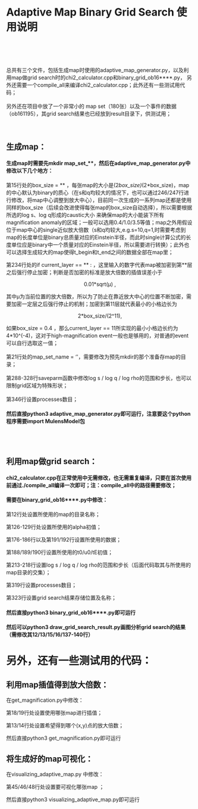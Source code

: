 # Adaptive Map Binary Grid Search 使用说明
<br>
<br>
<br>
<br>
  总共有三个文件，包括生成map时使用的adaptive_map_generator.py，以及利用map做grid search时的chi2_calculator.cpp和binary_grid_ob16****.py，
另外还需要一个compile_all来编译chi2_calculator.cpp；此外还有一些测试用代码；
<br>
<br>
  另外还在项目中放了一个非常小的 map set（180张）以及一个事件的数据（ob161195），其grid search结果也已经放到result目录下，供测试用；
<br>
<br>
<br>

## 生成map：


#### 生成map时需要先mkdir map_set_**，然后在adaptive_map_generator.py中修改以下几个地方：


第15行处的box_size = ** ，每张map的大小是(2*box_size)*(2*box_size)，map的中心默认为binary的质心（在s和q均较大的情况下，也可以通过246/247行进行修改，将map中心调整到放大中心），目前同一次生成的一系列map还都是使用同样的box_size（后续会改进使得每张map的box_size自动选择），所以需要根据所选的log s、log q形成的caustic大小
来确保map的大小能装下所有magnification anomaly的区域；一般可以选用0.4/1.0/3.5等值；map之外用假设位于map中心的single近似放大倍数（s和q均较大,e.g.s=10,q=1,时需要考虑到map的长度单位是binary总质量对应的Einstein半径，而此时single计算公式的长度单位应是binary中一个质量对应的Einstein半径，所以需要进行转换）；此外也可以选择生成较大的map使得t_begin和t_end之间的数据全部在map里；
<br>

第234行处的if current_layer == ** : ，这里输入的数字代表map被加密到第**层之后强行停止加密；判断是否加密的标准是放大倍数的插值误差小于
<p align="center">
0.01*sqrt(μ) ,
</p> 
其中μ为当前位置的放大倍数，所以为了防止在靠近放大中心的位置不断加密，需要加密一定层之后强行停止的机制；加密到第11层就代表最小的小格边长为 
<p align="center">
2*box_size/(2^11),
</p> 
如果box_size = 0.4 ，那么current_layer == 11所实现的最小小格边长约为4*10^(-4)，这对于high-magnification event一般也是够用的，对普通的event可以自行选取这一值；
<br>
<br>
  第21行处的map_set_name = ‘'，需要修改为预先mkdir的那个准备存map的目录；
<br>
<br>
  第288-328行saveparm函数中修改log s / log q / log rho的范围和步长，也可以限制grid区域为特殊形状；
<br>
<br>
  第346行设置processes数目；
<br>

#### 然后直接python3 adaptive_map_generator.py即可运行，注意要这个python程序需要import MulensModel包

<br>
<br>

## 利用map做grid search：


#### chi2_calculator.cpp在正常使用中无需修改，也无需重复编译，只要在首次使用前通过./compile_all编译一次即可；注：compile_all中的路径需要修改；

#### 需要在binary_grid_ob16****.py中修改：
  
  第12行处设置所使用的map的目录名称；
  
  第126-129行处设置所使用的alpha初值；
  
  第176-186行以及第191/192行设置所使用的数据；
  
  第188/189/190行设置所使用的t0/u0/tE初值；
  
  第213-218行设置log s / log q / log rho的范围和步长（后面代码取其与所使用的map目录的交集）；
  
  第319行设置processes数目；
  
  第323行设置grid search结果存储位置及名称；

#### 然后直接python3 binary_grid_ob16****.py即可运行

#### 然后可以python3 draw_grid_search_result.py画图分析grid search的结果（需修改其12/13/15/16/137-140行）





# 另外，还有一些测试用的代码：



## 利用map插值得到放大倍数：

在get_magnification.py中修改：
  
  第18/19行处设置使用哪张map进行插值；

  第13/14行处设置希望得到哪个(x,y)点的放大倍数；

然后直接python3 get_magnification.py即可运行



## 将生成好的map可视化：

在visualizing_adaptive_map.py 中修改：
  
  第45/46/48行处设置要可视化哪张map ；

然后直接python3 visualizing_adaptive_map.py即可运行





